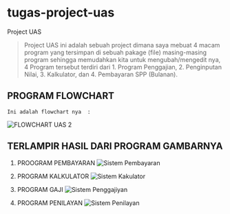# tugas-project-uas

Project UAS
>Project UAS ini adalah sebuah project dimana saya mebuat 4 macam program yang tersimpan di sebuah pakage (file) masing-masing program sehingga memudahkan kita untuk mengubah/mengedit nya, 4 Program tersebut terdiri dari 1. Program Penggajian, 2. Penginputan Nilai, 3. Kalkulator, dan 4. Pembayaran SPP (Bulanan).


## PROGRAM FLOWCHART
    Ini adalah flowchart nya  :
   ![FLOWCHART UAS 2](https://user-images.githubusercontent.com/45529706/56127794-26b43700-5fa8-11e9-92c0-943ee5073a38.JPG)

## TERLAMPIR HASIL DARI PROGRAM GAMBARNYA

1. PROOGRAM PEMBAYARAN
![Sistem Pembayaran](https://user-images.githubusercontent.com/45529706/56094115-966be880-5efa-11e9-87e4-48a183d5d027.jpg)

2. PROGRAM KALKULATOR
![Sistem Kakulator](https://user-images.githubusercontent.com/45529706/56094122-adaad600-5efa-11e9-9044-6503e16f4ea5.jpg)

3. PROGRAM GAJI
![Sistem Penggajiyan](https://user-images.githubusercontent.com/45529706/56094128-b6031100-5efa-11e9-8044-02ad2d404adb.jpg)

4. PROGRAM PENILAYAN
![Sistem Penilayan](https://user-images.githubusercontent.com/45529706/56094133-c1eed300-5efa-11e9-9440-9ff10794cc53.jpg)
